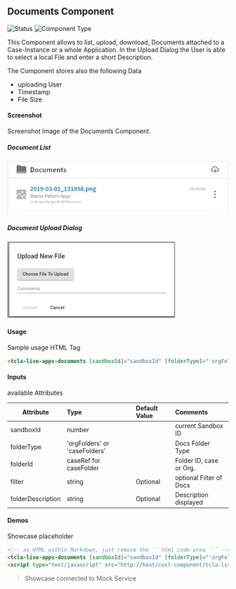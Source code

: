 ## Documents Component

![Status][draft] ![Component Type][top] <!--Component Meta {"created_by":"JS", "reviewed_by":"JG", "last_modified_by":"JS", "comment":"init"} Component Meta -->

This Component allows to list, upload, download, Documents attached to a Case-Instance or a whole Application.
In the Upload Dialog the User is able to select a local File and enter a short Description.

The Component stores also the following Data
- uploading User
- Timestamp
- File Size

#### Screenshot
Screenshot Image of the Documents Component.

##### Document List

![alt-text](Documents.png "Documents Component Image")

##### Document Upload Dialog

![alt-text](Docs-Upload.png "Documents Component Image")

#### Usage
Sample usage HTML Tag

```html
<tcla-live-apps-documents [sandboxId]="sandboxId" [folderType]="'orgFolders'" [folderId]="501" folderDescription="Sample"></tcla-live-apps-documents>
``` 

#### Inputs
available Attributes

| Attribute         | Type                          | Default Value | Comments                    |
| ----------------- |:----------------------------- |:------------- |:--------------------------- |
| sandboxId         | number                        |               | current Sandbox ID          |
| folderType        | 'orgFolders' or 'caseFolders' |               | Docs Folder Type            |
| folderId          | caseRef for caseFolder        |               | Folder ID, case or Org.     |
| filter            | string                        | Optional      | optional Filter of Docs     |
| folderDescription | string                        | Optional      | Description displayed       |


#### Demos
Showcase placeholder

```html
<!-- as HTML within Markdown, just remove the ```html code-area ``` -->
<tcla-live-apps-documents [sandboxId]="sandboxId" [folderType]="'orgFolders'" [folderId]="501" folderDescription="Sample"></tcla-live-apps-documents>
<script type="text/javascript" src="http://host/cust-component/tcla-live-apps-documents.js"></script>
```

> Showcase connected to Mock Service


[auto]: https://img.shields.io/badge/Status-auto%20generated-lightgrey.svg?style=flat "auto generated"
[manually]: https://img.shields.io/badge/Status-manually%20created-yellow.svg?style=flat "manually created"
[draft]: https://img.shields.io/badge/Status-draft-red.svg?style=flat "draft"
[review]: https://img.shields.io/badge/Status-need%20review-yellowgreen.svg?style=flat "need review"
[review done]: https://img.shields.io/badge/Status-review%20done-green.svg?style=flat "review done"
[finalized]: https://img.shields.io/badge/Status-finalized-brightgreen.svg?style=flat "finalized"

[top]: https://img.shields.io/badge/Component%20Type-Top-blue.svg?style=flat "top Component"
[major]: https://img.shields.io/badge/Component%20Type-major%20Component-blue.svg?style=flat "major Component"
[minor]: https://img.shields.io/badge/Component%20Type-minor%20Component-blue.svg?style=flat "minor Component"
